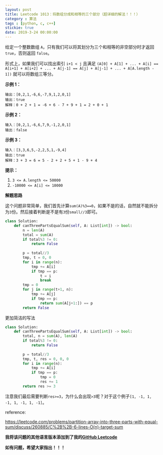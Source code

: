 ```yaml
---
layout: post
title: Leetcode 1013：将数组分成和相等的三个部分（超详细的解法！！！）
category : 算法
tags : [python, c, c++]
stickie: true
date: 2019-3-24 00:00:00
---
```


给定一个整数数组 `A`，只有我们可以将其划分为三个和相等的非空部分时才返回 `true`，否则返回 `false`。

形式上，如果我们可以找出索引 `i+1 < j` 且满足 `(A[0] + A[1] + ... + A[i] == A[i+1] + A[i+2] + ... + A[j-1] == A[j] + A[j-1] + ... + A[A.length - 1])` 就可以将数组三等分。

**示例 1：**

```
输出：[0,2,1,-6,6,-7,9,1,2,0,1]
输出：true
解释：0 + 2 + 1 = -6 + 6 - 7 + 9 + 1 = 2 + 0 + 1
```

**示例 2：**

```
输入：[0,2,1,-6,6,7,9,-1,2,0,1]
输出：false
```

**示例 3：**

```
输入：[3,3,6,5,-2,2,5,1,-9,4]
输出：true
解释：3 + 3 = 6 = 5 - 2 + 2 + 5 + 1 - 9 + 4 
```

**提示：**

1. `3 <= A.length <= 50000`
2. `-10000 <= A[i] <= 10000`

**解题思路**

这个问题非常简单，我们首先计算`sum(A)%3==0`，如果不是的话，自然就不能拆分为`3`份。然后接着判断是不是有`3`份`small//3`即可。

```python
class Solution:
    def canThreePartsEqualSum(self, A: List[int]) -> bool:
        n = len(A)
        total = sum(A)
        if total%3 != 0:
            return False
        
        p = total//3
        tmp, t = 0, 0
        for i in range(n):
            tmp += A[i]
            if tmp == p:
                t = i
                break
        tmp = 0
        for j in range(t+1, n):
            tmp += A[j]
            if tmp == p:
                return sum(A[j+1:]) == p
        return False
```

更加简洁的写法

```python
class Solution:
    def canThreePartsEqualSum(self, A: List[int]) -> bool:
        total, n = sum(A), len(A)
        if total%3 != 0:
            return False
        
        p = total//3
        tmp, t, res = 0, 0, 0
        for i in range(n):
            tmp += A[i]
            if tmp == p:
                tmp = 0
                res += 1
        return res >= 3
```

注意我们最后需要判断`res>=3`，为什么会出现`>3`呢？对于这个例子`[1, -1, 1, -1, 1, -1, 1, -1]`。

reference:

https://leetcode.com/problems/partition-array-into-three-parts-with-equal-sum/discuss/260885/C%2B%2B-6-lines-O(n)-target-sum

**我将该问题的其他语言版本添加到了我的[GitHub Leetcode](https://github.com/luliyucoordinate/Leetcode)**

**如有问题，希望大家指出！！！**
